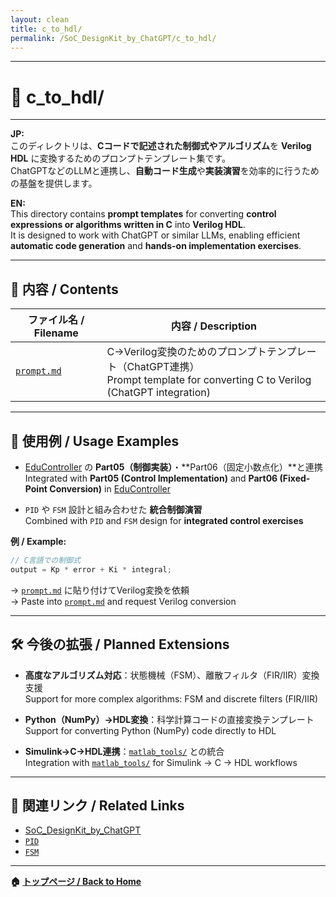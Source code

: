 ```yaml
---
layout: clean
title: c_to_hdl/
permalink: /SoC_DesignKit_by_ChatGPT/c_to_hdl/
---
```


---

# 🧩 c_to_hdl/

---

**JP:**  
このディレクトリは、**Cコードで記述された制御式やアルゴリズム**を **Verilog HDL** に変換するためのプロンプトテンプレート集です。  
ChatGPTなどのLLMと連携し、**自動コード生成**や**実装演習**を効率的に行うための基盤を提供します。

**EN:**  
This directory contains **prompt templates** for converting **control expressions or algorithms written in C** into **Verilog HDL**.  
It is designed to work with ChatGPT or similar LLMs, enabling efficient **automatic code generation** and **hands-on implementation exercises**.

---

## 📄 内容 / Contents

| ファイル名 / Filename | 内容 / Description |
|-----------------------|--------------------|
| [`prompt.md`](https://samizo-aitl.github.io/EduController/SoC_DesignKit_by_ChatGPT/c_to_hdl/prompt.md) | C→Verilog変換のためのプロンプトテンプレート（ChatGPT連携）<br>Prompt template for converting C to Verilog (ChatGPT integration) |

---

## 🔧 使用例 / Usage Examples

- [EduController](https://samizo-aitl.github.io/EduController/) の **Part05（制御実装）**・**Part06（固定小数点化）**と連携  
  Integrated with **Part05 (Control Implementation)** and **Part06 (Fixed-Point Conversion)** in [EduController](https://samizo-aitl.github.io/EduController/)

- `PID` や `FSM` 設計と組み合わせた **統合制御演習**  
  Combined with `PID` and `FSM` design for **integrated control exercises**

**例 / Example:**

```c
// C言語での制御式
output = Kp * error + Ki * integral;
```

→ [`prompt.md`](https://samizo-aitl.github.io/EduController/SoC_DesignKit_by_ChatGPT/c_to_hdl/prompt.md) に貼り付けてVerilog変換を依頼  
→ Paste into [`prompt.md`](https://samizo-aitl.github.io/EduController/SoC_DesignKit_by_ChatGPT/c_to_hdl/prompt.md) and request Verilog conversion

---

## 🛠️ 今後の拡張 / Planned Extensions

- **高度なアルゴリズム対応**：状態機械（FSM）、離散フィルタ（FIR/IIR）変換支援  
  Support for more complex algorithms: FSM and discrete filters (FIR/IIR)

- **Python（NumPy）→HDL変換**：科学計算コードの直接変換テンプレート  
  Support for converting Python (NumPy) code directly to HDL

- **Simulink→C→HDL連携**：[`matlab_tools/`](https://samizo-aitl.github.io/EduController/matlab_tools/) との統合  
  Integration with [`matlab_tools/`](https://samizo-aitl.github.io/EduController/matlab_tools/) for Simulink → C → HDL workflows

---

## 📎 関連リンク / Related Links

- [SoC_DesignKit_by_ChatGPT](https://samizo-aitl.github.io/EduController/SoC_DesignKit_by_ChatGPT/)  
- [`PID`](https://samizo-aitl.github.io/EduController/SoC_DesignKit_by_ChatGPT/pid/)  
- [`FSM`](https://samizo-aitl.github.io/EduController/SoC_DesignKit_by_ChatGPT/fsm/)  

---

**🏠 [トップページ / Back to Home](https://samizo-aitl.github.io/EduController/)**
